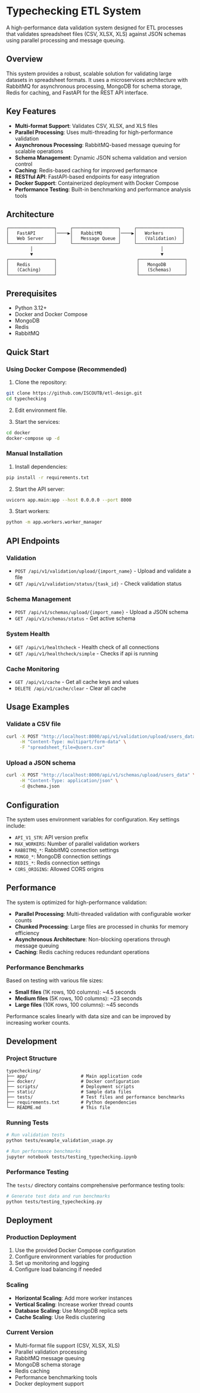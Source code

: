 # Typechecking ETL System

A high-performance data validation system designed for ETL processes that validates spreadsheet files (CSV, XLSX, XLS) against JSON schemas using parallel processing and message queuing.

## Overview

This system provides a robust, scalable solution for validating large datasets in spreadsheet formats. It uses a microservices architecture with RabbitMQ for asynchronous processing, MongoDB for schema storage, Redis for caching, and FastAPI for the REST API interface.

## Key Features

- **Multi-format Support**: Validates CSV, XLSX, and XLS files
- **Parallel Processing**: Uses multi-threading for high-performance validation
- **Asynchronous Processing**: RabbitMQ-based message queuing for scalable operations
- **Schema Management**: Dynamic JSON schema validation and version control
- **Caching**: Redis-based caching for improved performance
- **RESTful API**: FastAPI-based endpoints for easy integration
- **Docker Support**: Containerized deployment with Docker Compose
- **Performance Testing**: Built-in benchmarking and performance analysis tools

## Architecture

```text
┌─────────────────┐     ┌─────────────────┐     ┌─────────────────┐
│   FastAPI       │────▶│   RabbitMQ      │────▶│   Workers       │
│   Web Server    │     │   Message Queue │     │   (Validation)  │
└─────────────────┘     └─────────────────┘     └─────────────────┘
         │                                                │
         ▼                                                ▼
┌─────────────────┐                              ┌─────────────────┐
│   Redis         │                              │   MongoDB       │
│   (Caching)     │                              │   (Schemas)     │
└─────────────────┘                              └─────────────────┘
```

## Prerequisites

- Python 3.12+
- Docker and Docker Compose
- MongoDB
- Redis
- RabbitMQ

## Quick Start

### Using Docker Compose (Recommended)

1. Clone the repository:

```bash
git clone https://github.com/ISCOUTB/etl-design.git
cd typechecking
```

2. Edit environment file.

3. Start the services:

```bash
cd docker
docker-compose up -d
```

### Manual Installation

1. Install dependencies:

```bash
pip install -r requirements.txt
```

2. Start the API server:

```bash
uvicorn app.main:app --host 0.0.0.0 --port 8000
```

3. Start workers:

```bash
python -m app.workers.worker_manager
```

## API Endpoints

### Validation

- `POST /api/v1/validation/upload/{import_name}` - Upload and validate a file
- `GET /api/v1/validation/status/{task_id}` - Check validation status

### Schema Management

- `POST /api/v1/schemas/upload/{import_name}` - Upload a JSON schema
- `GET /api/v1/schemas/status` - Get active schema

### System Health

- `GET /api/v1/healthcheck` - Health check of all connections
- `GET /api/v1/healthcheck/simple` - Checks if api is running

### Cache Monitoring

- `GET /api/v1/cache` - Get all cache keys and values
- `DELETE /api/v1/cache/clear` - Clear all cache

## Usage Examples

### Validate a CSV file

```bash
curl -X POST "http://localhost:8000/api/v1/validation/upload/users_data" \
     -H "Content-Type: multipart/form-data" \
     -F "spreadsheet_file=@users.csv"
```

### Upload a JSON schema

```bash
curl -X POST "http://localhost:8000/api/v1/schemas/upload/users_data" \
     -H "Content-Type: application/json" \
     -d @schema.json
```

## Configuration

The system uses environment variables for configuration. Key settings include:

- `API_V1_STR`: API version prefix
- `MAX_WORKERS`: Number of parallel validation workers
- `RABBITMQ_*`: RabbitMQ connection settings
- `MONGO_*`: MongoDB connection settings
- `REDIS_*`: Redis connection settings
- `CORS_ORIGINS`: Allowed CORS origins

## Performance

The system is optimized for high-performance validation:

- **Parallel Processing**: Multi-threaded validation with configurable worker counts
- **Chunked Processing**: Large files are processed in chunks for memory efficiency
- **Asynchronous Architecture**: Non-blocking operations through message queuing
- **Caching**: Redis caching reduces redundant operations

### Performance Benchmarks

Based on testing with various file sizes:

- **Small files** (1K rows, 100 columns): ~4.5 seconds
- **Medium files** (5K rows, 100 columns): ~23 seconds
- **Large files** (10K rows, 100 columns): ~45 seconds

Performance scales linearly with data size and can be improved by increasing worker counts.

## Development

### Project Structure

```console
typechecking/
├── app/                    # Main application code
├── docker/                 # Docker configuration
├── scripts/                # Deployment scripts
├── static/                 # Sample data files
├── tests/                  # Test files and performance benchmarks
├── requirements.txt        # Python dependencies
└── README.md               # This file
```

### Running Tests

```bash
# Run validation tests
python tests/example_validation_usage.py

# Run performance benchmarks
jupyter notebook tests/testing_typechecking.ipynb
```

### Performance Testing

The `tests/` directory contains comprehensive performance testing tools:

```bash
# Generate test data and run benchmarks
python tests/testing_typechecking.py
```

## Deployment

### Production Deployment

1. Use the provided Docker Compose configuration
2. Configure environment variables for production
3. Set up monitoring and logging
4. Configure load balancing if needed

### Scaling

- **Horizontal Scaling**: Add more worker instances
- **Vertical Scaling**: Increase worker thread counts
- **Database Scaling**: Use MongoDB replica sets
- **Cache Scaling**: Use Redis clustering

### Current Version

- Multi-format file support (CSV, XLSX, XLS)
- Parallel validation processing
- RabbitMQ message queuing
- MongoDB schema storage
- Redis caching
- Performance benchmarking tools
- Docker deployment support

